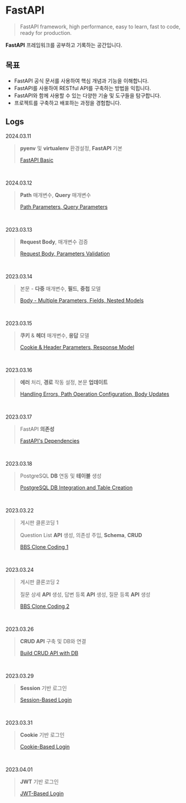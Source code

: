 # FastAPI

>FastAPI framework, high performance, easy to learn, fast to code, ready for production.

 **FastAPI** 프레임워크를 공부하고 기록하는 공간입니다.
<br>

## 목표

- FastAPI 공식 문서를 사용하여 핵심 개념과 기능을 이해합니다.
- FastAPI를 사용하여 RESTful API를 구축하는 방법을 익힙니다.
- FastAPI와 함께 사용할 수 있는 다양한 기술 및 도구들을 탐구합니다.
- 프로젝트를 구축하고 배포하는 과정을 경험합니다.

## Logs

2024.03.11
> **pyenv** 및 **virtualenv** 환경설정, **FastAPI** 기본
>
> [FastAPI Basic](https://github.com/kmseunh/FastAPI/blob/main/study-logs/2024-03-11-fastapi.md)

<br>

2024.03.12
> **Path** 매개변수, **Query** 매개변수
>
> [Path Parameters, Query Parameters](https://github.com/kmseunh/FastAPI/blob/main/study-logs/2024-03-12-fastapi.md)

<br>

2023.03.13
> **Request Body**, 매개변수 검증
>
> [Request Body, Parameters Validation](https://github.com/kmseunh/FastAPI/blob/main/study-logs/2024-03-13-fastapi.md)

<br>

2023.03.14
> 본문 - **다중** 매개변수, **필드**, **중첩** 모델
>
> [Body - Multiple Parameters, Fields, Nested Models](https://github.com/kmseunh/FastAPI/blob/main/study-logs/2024-03-14-fastapi.md)

<br>

2023.03.15
> **쿠키** & **헤더** 매개변수, **응답** 모델
>
> [Cookie & Header Parameters, Response Model](https://github.com/kmseunh/FastAPI/blob/main/study-logs/2024-03-15-fastapi.md)

<br>

2023.03.16
> **에러** 처리, **경로** 작동 설정, 본문 **업데이트**
>
> [Handling Errors, Path Operation Configuration, Body Updates](https://github.com/kmseunh/FastAPI/blob/main/study-logs/2024-03-16-fastapi.md)

<br>

2023.03.17
> FastAPI **의존성**
>
> [FastAPI's Dependencies](https://github.com/kmseunh/FastAPI/blob/main/study-logs/2024-03-17-fastapi.md)

<br>

2023.03.18
> PostgreSQL **DB** 연동 및 **테이블** 생성
>
> [PostgreSQL DB Integration and Table Creation](https://github.com/kmseunh/FastAPI/blob/main/study-logs/2024-03-18-fastapi.md)

<br>

2023.03.22
> 게시판 클론코딩 1
>
> Question List **API** 생성, 의존성 주입, **Schema**, **CRUD**
>
> [BBS Clone Coding 1](https://github.com/kmseunh/FastAPI/blob/main/study-logs/2024-03-22-fastapi.md)

<br>

2023.03.24
> 게시판 클론코딩 2
>
> 질문 상세 **API** 생성, 답변 등록 **API** 생성, 질문 등록 **API** 생성
>
> [BBS Clone Coding 2](https://github.com/kmseunh/FastAPI/blob/main/study-logs/2024-03-24-fastapi.md)

<br>

2023.03.26
> **CRUD API** 구축 및 DB와 연결
>
> [Build CRUD API with DB](https://github.com/kmseunh/FastAPI/blob/main/study-logs/2024-03-26-fastapi.md)

<br>

2023.03.29
> **Session** 기반 로그인
>
> [Session-Based Login](https://github.com/kmseunh/FastAPI/blob/main/study-logs/2024-03-29-fastapi.md)

<br>

2023.03.31
> **Cookie** 기반 로그인
>
> [Cookie-Based Login](https://github.com/kmseunh/FastAPI/blob/main/study-logs/2024-03-31-fastapi.md)

<br>

2023.04.01
> **JWT** 기반 로그인
>
> [JWT-Based Login](https://github.com/kmseunh/FastAPI/blob/main/study-logs/2024-04-01-fastapi.md)
